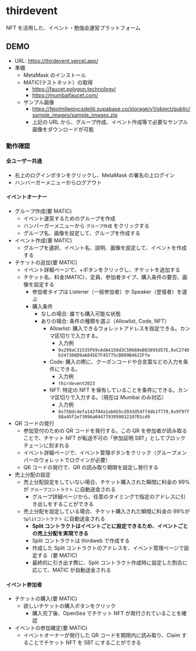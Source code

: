 # thirdevent

NFT を活用した、イベント・勉強会運営プラットフォーム

## DEMO

- URL: <https://thirdevent.vercel.app/>
- 準備
  - MetaMask のインストール
  - MATIC(テストネット）の取得
    - <https://faucet.polygon.technology/>
    - <https://mumbaifaucet.com/>
  - サンプル画像
    - <https://fejolmilwpjvcsdeijti.supabase.co/storage/v1/object/public/sample_images/sample_images.zip>
    - 上記の URL から、グループ作成、イベント作成等で必要なサンプル画像をダウンロードが可能

### 動作確認

#### 全ユーザー共通

- 右上のログインボタンをクリックし、MetaMask の署名の上ログイン
- ハンバーガーメニューからログアウト

#### イベントオーナー

- グループ作成(要 MATIC)
  - イベント運営するためのグループを作成
  - ハンバーガーメニューから `グループ作成` をクリックする
  - グループ名、画像を設定して、グループを作成する
- イベント作成(要 MATIC)
  - グループを選択、イベント名、説明、画像を設定して、イベントを作成する
- チケットの追加(要 MATIC)
  - イベント詳細ページで、+ボタンをクリックし、チケットを追加する
  - チケット名、料金(MATIC）、定員、参加者タイプ、購入条件の要否、画像を設定する
    - 参加者タイプは Listener（一般参加者）か Speaker（登壇者）を選ぶ
    - 購入条件
      - なしの場合: 誰でも購入可能な状態
      - ありの場合: 条件の種類を選ぶ（Allowlist, Code, NFT）
        - Allowlist: 購入できるウォレットアドレスを指定できる。カンマ区切りで入力する。
          - 入力例
          - `0x299aC31535F69cAdA4158d3C50660eB03095d57E,0xC274Db247360D9aA845E7F45775cB089B4622Ffe`
        - Code: 購入の際に、クーポンコードや合言葉などの入力を条件にできる。
          - 入力例
          - `thirdevent2023`
        - NFT: 特定の NFT を保有していることを条件にできる。カンマ区切りで入力する。（現在は Mumbai のみ対応）
          - 入力例
          - `0x750dc4efa142f04a1ab6b5cd93dd54ff4db1f779,0x9f9ff88a45f2e73096a044779395003210701cd9`
- QR コードの発行
  - 参加受付のための QR コードを発行する。この QR を参加者が読み取ることで、チケット NFT が転送不可の「参加証明 SBT」としてブロックチェーンに刻まれる
  - イベント詳細ページで、イベント管理ボタンをクリック（グループメンバーのウォレットでログインが必要）
  - QR コードの発行で、QR の読み取り期限を設定し発行する
- 売上分配の設定
  - 売上分配設定をしていない場合、チケット購入された瞬間に料金の 99%が `グループコントラクト` に自動送金される
    - グループ詳細ページから、任意のタイミングで指定のアドレスに引き出しをすることができる
  - 売上分配を設定している場合、チケット購入された瞬間に料金の 99%が `Splitコントラクト` に自動送金される
    - **Split コントラクトはイベントごとに設定できるため、イベントごとの売上分配を実現できる**
    - Split コントラクトは thirdweb で作成する
    - 作成した Split コントラクトのアドレスを、イベント管理ページで設定する（要 MATIC)
    - 最終的に引き出す際に、Split コントラクト作成時に設定した割合に応じて、MATIC が自動送金される

#### イベント参加者

- チケットの購入(要 MATIC)
  - 欲しいチケットの購入ボタンをクリック
    - 購入完了後、OpenSea でチケット NFT が発行されていることを確認
- イベントの参加確定(要 MATIC)
  - イベントオーナーが発行した QR コードを期限内に読み取り、Claim することでチケット NFT を SBT にすることができる
